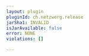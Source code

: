```yaml
---
layout: plugin
pluginId: ch.netzwerg.release
jarSha1: INVALID
isJarAvailable: false
error: NONE
violations: []

---
```

